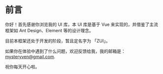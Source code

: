 # 前言

你好！首先感谢你浏览我的 UI 库，本 UI 库是基于 Vue 来实现的，并借鉴了主流框架如 Ant Design、Element 等的设计理念。

目前本框架还处于开发的阶段，暂且定名字为 「ZUI」。

如果你在体验中遇到了什么问题，欢迎反馈给我，我的邮箱是： mysteryven@gmail.com.

祝你每天开心啦。